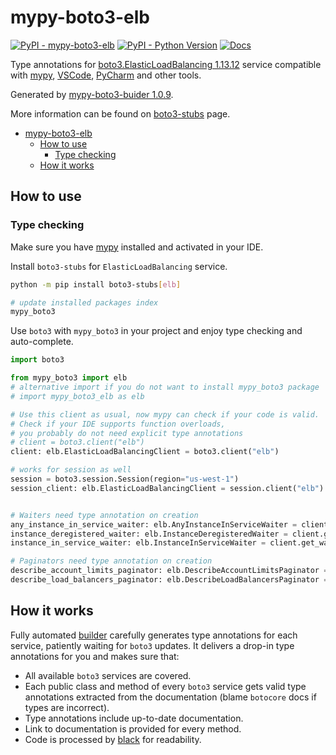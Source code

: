 # mypy-boto3-elb

[![PyPI - mypy-boto3-elb](https://img.shields.io/pypi/v/mypy-boto3-elb.svg?color=blue)](https://pypi.org/project/mypy-boto3-elb)
[![PyPI - Python Version](https://img.shields.io/pypi/pyversions/mypy-boto3-elb.svg?color=blue)](https://pypi.org/project/mypy-boto3-elb)
[![Docs](https://img.shields.io/readthedocs/mypy-boto3-builder.svg?color=blue)](https://mypy-boto3-builder.readthedocs.io/)

Type annotations for
[boto3.ElasticLoadBalancing 1.13.12](https://boto3.amazonaws.com/v1/documentation/api/1.13.12/reference/services/elb.html#ElasticLoadBalancing) service
compatible with [mypy](https://github.com/python/mypy), [VSCode](https://code.visualstudio.com/),
[PyCharm](https://www.jetbrains.com/pycharm/) and other tools.

Generated by [mypy-boto3-buider 1.0.9](https://github.com/vemel/mypy_boto3_builder).

More information can be found on [boto3-stubs](https://pypi.org/project/boto3-stubs/) page.

- [mypy-boto3-elb](#mypy-boto3-elb)
  - [How to use](#how-to-use)
    - [Type checking](#type-checking)
  - [How it works](#how-it-works)

## How to use

### Type checking

Make sure you have [mypy](https://github.com/python/mypy) installed and activated in your IDE.

Install `boto3-stubs` for `ElasticLoadBalancing` service.

```bash
python -m pip install boto3-stubs[elb]

# update installed packages index
mypy_boto3
```

Use `boto3` with `mypy_boto3` in your project and enjoy type checking and auto-complete.

```python
import boto3

from mypy_boto3 import elb
# alternative import if you do not want to install mypy_boto3 package
# import mypy_boto3_elb as elb

# Use this client as usual, now mypy can check if your code is valid.
# Check if your IDE supports function overloads,
# you probably do not need explicit type annotations
# client = boto3.client("elb")
client: elb.ElasticLoadBalancingClient = boto3.client("elb")

# works for session as well
session = boto3.session.Session(region="us-west-1")
session_client: elb.ElasticLoadBalancingClient = session.client("elb")


# Waiters need type annotation on creation
any_instance_in_service_waiter: elb.AnyInstanceInServiceWaiter = client.get_waiter("any_instance_in_service")
instance_deregistered_waiter: elb.InstanceDeregisteredWaiter = client.get_waiter("instance_deregistered")
instance_in_service_waiter: elb.InstanceInServiceWaiter = client.get_waiter("instance_in_service")

# Paginators need type annotation on creation
describe_account_limits_paginator: elb.DescribeAccountLimitsPaginator = client.get_paginator("describe_account_limits")
describe_load_balancers_paginator: elb.DescribeLoadBalancersPaginator = client.get_paginator("describe_load_balancers")
```

## How it works

Fully automated [builder](https://github.com/vemel/mypy_boto3_builder) carefully generates
type annotations for each service, patiently waiting for `boto3` updates. It delivers
a drop-in type annotations for you and makes sure that:

- All available `boto3` services are covered.
- Each public class and method of every `boto3` service gets valid type annotations
  extracted from the documentation (blame `botocore` docs if types are incorrect).
- Type annotations include up-to-date documentation.
- Link to documentation is provided for every method.
- Code is processed by [black](https://github.com/psf/black) for readability.